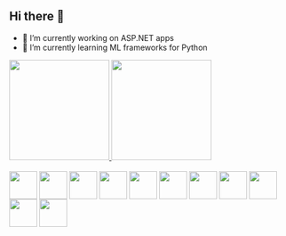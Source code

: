 ## Hi there 👋

- 🔭 I’m currently working on ASP.NET apps
- 🌱 I’m currently learning ML frameworks for Python
  <br>

<div style="display: inline-block">
  <a href="https://github.com/Lutercio">
  <img height=180em src="https://github-readme-stats.vercel.app/api?username=Lutercio&layout=compact&show_icons=true&theme=dark">
  <img height=180em src="https://github-readme-stats.vercel.app/api/top-langs/?username=Lutercio&layout=compact&language_count=16&theme=dark">
</div>

<div style="display: inline-block"><br>
  <img align=center height=50em width=50em src="https://cdn.jsdelivr.net/gh/devicons/devicon/icons/python/python-original.svg"/>
  <img align=center height=50em width=50em src="https://cdn.jsdelivr.net/gh/devicons/devicon/icons/java/java-original.svg"/>
  <img align=center height=50em width=50em src="https://cdn.jsdelivr.net/gh/devicons/devicon/icons/c/c-original.svg"/>
  <img align=center height=50em width=50em src="https://cdn.jsdelivr.net/gh/devicons/devicon/icons/csharp/csharp-original.svg"/>
  <img align=center height=50em width=50em src="https://cdn.jsdelivr.net/gh/devicons/devicon/icons/csharp/cplusplus-original.svg"/>
  <img align=center height=50em width=50em src="https://cdn.jsdelivr.net/gh/devicons/devicon/icons/html5/html5-original.svg"/>
  <img align=center height=50em width=50em src="https://cdn.jsdelivr.net/gh/devicons/devicon/icons/css3/css3-original.svg"/>
  <img align=center height=50em width=50em src="https://cdn.jsdelivr.net/gh/devicons/devicon/icons/javascript/javascript-original.svg"/>
  <img align=center height=50em width=50em src="https://cdn.jsdelivr.net/gh/devicons/devicon/icons/mysql/mysql-original.svg"/>
  <img align=center height=50em width=50em src="https://cdn.jsdelivr.net/gh/devicons/devicon/icons/docker/docker-plain.svg"/> 
  <img align=center height=50em width=50em src="https://cdn.jsdelivr.net/gh/devicons/devicon/icons/flask/flask-original.svg" />
</div>
